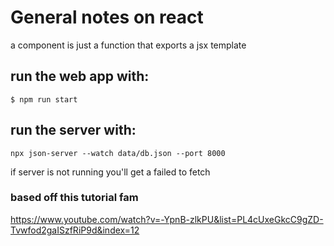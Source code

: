 # General notes on react

a component is just a function that exports a jsx template


## run the web app with:
```
$ npm run start
```


## run the server with:
```
npx json-server --watch data/db.json --port 8000
```
if server is not running you'll get a failed to fetch



### based off this tutorial fam
https://www.youtube.com/watch?v=-YpnB-zlkPU&list=PL4cUxeGkcC9gZD-Tvwfod2gaISzfRiP9d&index=12